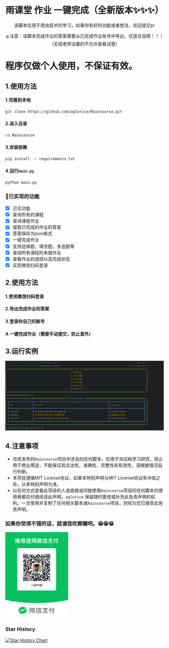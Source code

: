 <div align="center">
    <h1 align="center">
     雨课堂 作业 一键完成（全新版本✨✨✨）
    </h1>

<p>该脚本仅用于爬虫技术的学习，如果你有好的功能或者想法，欢迎提交pr</p>
<p>🛸注意：该脚本完成作业的答案需要从已完成作业账号中导出，仅适合自用！！！（无视老师设置的不允许查看试卷）</p>
</div>

# 程序仅做个人使用，不保证有效。
## 1.使用方法

#### 1.克隆到本地
```bash
git clone https://github.com/aglorice/Raincourse.git
```

#### 2.进入目录
```bash
cd Raincourse
```
#### 3.安装依赖
```bash
pip install -r requirements.txt
```
#### 4.运行`main.py`
```bash
python main.py
```

### 🚀已实现的功能
* [x] 日志功能
* [x] 查询所有的课程
* [x] 查询课程作业
* [x] 提取已完成的作业的答案
* [x] 答案保存为json格式
* [x] 一键完成作业
* [x] 支持选择题，填空题，多选题等
* [x] 查询所有课程的未做作业
* [x] 查看作业的成绩以及完成状态
* [x] 实现微信扫码登录

## 2.使用方法

#### 1.使用微信扫码登录
#### 2.导出完成作业的答案
#### 3.登录你自己的账号
#### 4.一键完成作业（需要手动提交，防止意外）


## 3.运行实例
![屏幕截图 2024-05-31 151842.png](img/img.png)

## 4️.注意事项
- 仓库发布的`Raincourse`项目中涉及的任何脚本，仅用于测试和学习研究，禁止用于商业用途，不能保证其合法性，准确性，完整性和有效性，请根据情况自行判断。
- 本项目遵循MIT License协议，如果本特别声明与MIT License协议有冲突之处，以本特别声明为准。
- 以任何方式查看此项目的人或直接或间接使用`Raincourse`项目的任何脚本的使用者都应仔细阅读此声明。`aglorice` 保留随时更改或补充此免责声明的权利。一旦使用并复制了任何相关脚本或`Raincourse`项目，则视为您已接受此免责声明。


### 如果你觉得不错的话，就请我吃颗糖吧。😁😁😁
<img src="img/img_4.png" alt="img_4" width="200" height="272" />

### Star History

[![Star History Chart](https://api.star-history.com/svg?repos=aglorice/Raincourse&type=Date)](https://star-history.com/#aglorice/Raincourse&Date)